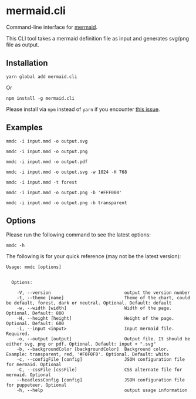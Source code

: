 # mermaid.cli

Command-line interface for [mermaid](https://mermaidjs.github.io/).

This CLI tool takes a mermaid definition file as input and generates svg/png file as output.


## Installation

```
yarn global add mermaid.cli
```

 Or

```
npm install -g mermaid.cli
```

Please install via `npm` instead of `yarn` if you encounter [this issue](https://github.com/yarnpkg/yarn/issues/2224).


## Examples

```
mmdc -i input.mmd -o output.svg
```

```
mmdc -i input.mmd -o output.png
```

```
mmdc -i input.mmd -o output.pdf
```

```
mmdc -i input.mmd -o output.svg -w 1024 -H 768
```

```
mmdc -i input.mmd -t forest
```

```
mmdc -i input.mmd -o output.png -b '#FFF000'
```

```
mmdc -i input.mmd -o output.png -b transparent
```


## Options

Please run the following command to see the latest options:

```
mmdc -h
```

The following is for your quick reference (may not be the latest version):

```
Usage: mmdc [options]


  Options:

    -V, --version                            output the version number
    -t, --theme [name]                       Theme of the chart, could be default, forest, dark or neutral. Optional. Default: default
    -w, --width [width]                      Width of the page. Optional. Default: 800
    -H, --height [height]                    Height of the page. Optional. Default: 600
    -i, --input <input>                      Input mermaid file. Required.
    -o, --output [output]                    Output file. It should be either svg, png or pdf. Optional. Default: input + ".svg"
    -b, --backgroundColor [backgroundColor]  Background color. Example: transparent, red, '#F0F0F0'. Optional. Default: white
    -c, --configFile [config]                JSON configuration file for mermaid. Optional
    -C, --cssFile [cssFile]                  CSS alternate file for mermaid. Optional
    --headlessConfig [config]                JSON configuration file for puppeteer. Optional
    -h, --help                               output usage information
```
